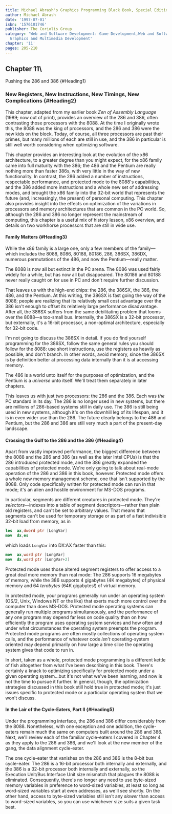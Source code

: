```yaml
---
title: Michael Abrash's Graphics Programming Black Book, Special Edition
author: Michael Abrash
date: '1997-07-01'
isbn: '1576101746'
publisher: The Coriolis Group
category: 'Web and Software Development: Game Development,Web and Software Development:
  Graphics and Multimedia Development'
chapter: '11'
pages: 205-210
---
```


## Chapter 11\
 Pushing the 286 and 386 {#Heading1}

### New Registers, New Instructions, New Timings, New Complications {#Heading2}

This chapter, adapted from my earlier book *Zen of Assembly Language*
(1989; now out of print), provides an overview of the 286 and 386, often
contrasting those processors with the 8088. At the time I originally
wrote this, the 8088 was the king of processors, and the 286 and 386
were the new kids on the block. Today, of course, all three processors
are past their primes, but many millions of each are still in use, and
the 386 in particular is still well worth considering when optimizing
software.

This chapter provides an interesting look at the evolution of the x86
architecture, to a greater degree than you might expect, for the x86
family came into full maturity with the 386; the 486 and the Pentium are
really nothing more than faster 386s, with very little in the way of new
functionality. In contrast, the 286 added a number of instructions,
respectable performance, and protected mode to the 8088's capabilities,
and the 386 added more instructions and a whole new set of addressing
modes, and brought the x86 family into the 32-bit world that represents
the future (and, increasingly, the present) of personal computing. This
chapter also provides insight into the effects on optimization of the
variations in processors and memory architectures that are common in the
PC world. So, although the 286 and 386 no longer represent the
mainstream of computing, this chapter is a useful mix of history lesson,
x86 overview, and details on two workhorse processors that are still in
wide use.

#### Family Matters {#Heading3}

While the x86 family is a large one, only a few members of the
family—which includes the 8088, 8086, 80188, 80186, 286, 386SX, 386DX,
numerous permutations of the 486, and now the Pentium—really matter.

The 8088 is now all but extinct in the PC arena. The 8086 was used
fairly widely for a while, but has now all but disappeared. The 80186
and 80188 never really caught on for use in PC and don't require further
discussion.

That leaves us with the high-end chips: the 286, the 386SX, the 386, the
486, and the Pentium. At this writing, the 386SX is fast going the way
of the 8088; people are realizing that its relatively small cost
advantage over the 386 isn't enough to offset its relatively large
performance disadvantage. After all, the 386SX suffers from the same
debilitating problem that looms over the 8088—a too-small bus.
Internally, the 386SX is a 32-bit processor, but externally, it's a
16-bit processor, a non-optimal architecture, especially for 32-bit
code.

I'm not going to discuss the 386SX in detail. If you do find yourself
programming for the 386SX, follow the same general rules you should
follow for the 8088: use short instructions, use the registers as
heavily as possible, and don't branch. In other words, avoid memory,
since the 386SX is by definition better at processing data internally
than it is at accessing memory.

The 486 is a world unto itself for the purposes of optimization, and the
Pentium is a *universe* unto itself. We'll treat them separately in
later chapters.

This leaves us with just two processors: the 286 and the 386. Each was
*the* PC standard in its day. The 286 is no longer used in new systems,
but there are millions of 286-based systems still in daily use. The 386
is still being used in new systems, although it's on the downhill leg of
its lifespan, and it is in even wider use than the 286. The future
clearly belongs to the 486 and Pentium, but the 286 and 386 are still
very much a part of the present-day landscape.

#### Crossing the Gulf to the 286 and the 386 {#Heading4}

Apart from vastly improved performance, the biggest difference between
the 8088 and the 286 and 386 (as well as the later Intel CPUs) is that
the 286 introduced protected mode, and the 386 greatly expanded the
capabilities of protected mode. We're only going to talk about real-mode
operation of the 286 and 386 in this book, however. Protected mode
offers a whole new memory management scheme, one that isn't supported by
the 8088. Only code specifically written for protected mode can run in
that mode; it's an alien and hostile environment for MS-DOS programs.

In particular, segments are different creatures in protected mode.
They're *selectors*—indexes into a table of segment descriptors—rather
than plain old registers, and can't be set to arbitrary values. That
means that segments can't be used for temporary storage or as part of a
fast indivisible 32-bit load from memory, as in

```nasm
les  ax,dword ptr [LongVar]
mov  dx,es
```

which loads `LongVar` into DX:AX faster than this:

```nasm
mov  ax,word ptr [LongVar]
mov  dx,word ptr [LongVar+2]
```

Protected mode uses those altered segment registers to offer access to a
great deal more memory than real mode: The 286 supports 16 megabytes of
memory, while the 386 supports 4 gigabytes (4K megabytes) of physical
memory and 64 *terabytes* (64K gigabytes!) of virtual memory.

In protected mode, your programs generally run under an operating system
(OS/2, Unix, Windows NT or the like) that exerts much more control over
the computer than does MS-DOS. Protected mode operating systems can
generally run multiple programs simultaneously, and the performance of
any one program may depend far less on code quality than on how
efficiently the program uses operating system services and how often and
under what circumstances the operating system preempts the program.
Protected mode programs are often mostly collections of operating system
calls, and the performance of whatever code *isn't* operating-system
oriented may depend primarily on how large a time slice the operating
system gives that code to run in.

In short, taken as a whole, protected mode programming is a different
kettle of fish altogether from what I've been describing in this book.
There's certainly a knack to optimizing specifically for protected mode
under a given operating system...but it's not what we've been learning,
and now is not the time to pursue it further. In general, though, the
optimization strategies discussed in this book still hold true in
protected mode; it's just issues specific to protected mode or a
particular operating system that we won't discuss.

#### In the Lair of the Cycle-Eaters, Part II {#Heading5}

Under the programming interface, the 286 and 386 differ considerably
from the 8088. Nonetheless, with one exception and one addition, the
cycle-eaters remain much the same on computers built around the 286 and
386. Next, we'll review each of the familiar cycle-eaters I covered in
Chapter 4 as they apply to the 286 and 386, and we'll look at the new
member of the gang, the data alignment cycle-eater.

The one cycle-eater that vanishes on the 286 and 386 is the 8-bit bus
cycle-eater. The 286 is a 16-bit processor both internally and
externally, and the 386 is a 32-bit processor both internally and
externally, so the Execution Unit/Bus Interface Unit size mismatch that
plagues the 8088 is eliminated. Consequently, there's no longer any need
to use byte-sized memory variables in preference to word-sized
variables, at least so long as word-sized variables start at even
addresses, as we'll see shortly. On the other hand, access to byte-sized
variables still isn't any *slower* than access to word-sized variables,
so you can use whichever size suits a given task best.
